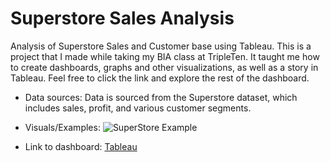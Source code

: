 # Superstore Sales Analysis
Analysis of Superstore Sales and Customer base using Tableau.
This is a project that I made while taking my BIA class at TripleTen. It taught me how to create dashboards, graphs and other visualizations, as well as a story in Tableau.
Feel free to click the link and explore the rest of the dashboard.
- Data sources: Data is sourced from the Superstore dataset, which includes sales, profit, and various customer segments.
- Visuals/Examples: ![SuperStore Example](https://github.com/user-attachments/assets/83702eb4-8f8b-48c5-912d-0746af001a60)

- Link to dashboard: [Tableau](https://public.tableau.com/views/Project4SuperStore_17387012532850/ProfitsLosses?:language=en-US&:sid=&:redirect=auth&:display_count=n&:origin=viz_share_link)
